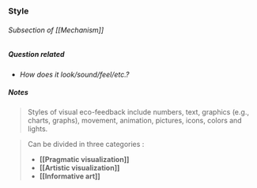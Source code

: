 ### Style 
###### Subsection of [[Mechanism]]

##### Question related
- *How does it look/sound/feel/etc.?*

##### Notes
> Styles of visual eco-feedback include numbers, text, graphics (e.g., charts, graphs), movement, animation, pictures, icons, colors and lights.

> Can be divided in three categories : 
> 	- **[[Pragmatic visualization]]**
> 	- **[[Artistic visualization]]**
> 	- **[[Informative art]]**
